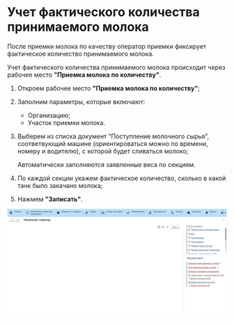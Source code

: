 # Учет фактического количества принимаемого молока

После приемки молока по качеству оператор приемки фиксирует фактическое количество принимаемого молока.

Учет фактического количества принимаемого молока происходит через рабочее место **"Приемка молока по количеству"**.

1. Откроем рабочее место **"Приемка молока по количеству"**;
2. Заполним параметры, которые включают:
    - Организацию;
    - Участок приемки молока.
3. Выберем из списка документ "Поступление молочного сырья", соответвующий машине (ориентироваться можно по времени, номеру и водителю), с которой будет сливаться молоко;

    Автоматически заполняются заявленные веса по секциям.

4. По каждой секции укажем фактическое количество, сколько в какой танк было закачано молока;
5. Нажмем **"Записать"**.

![](AccountRealAmountOfMilk.assets/1.gif)
